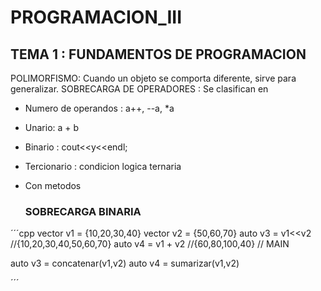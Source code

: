 # PROGRAMACION_III

## TEMA 1 : FUNDAMENTOS DE PROGRAMACION

POLIMORFISMO: Cuando un objeto se comporta diferente, sirve para generalizar.
SOBRECARGA DE OPERADORES : Se clasifican en 
* Numero de operandos : a++, --a, *a
* Unario: a + b
* Binario : cout<<y<<endl;
* Tercionario : condicion logica ternaria
* Con metodos

  ### SOBRECARGA BINARIA
´´´cpp
vector<int> v1 = {10,20,30,40}
vector<int> v2 = {50,60,70}
auto v3 = v1<<v2 //{10,20,30,40,50,60,70}
auto v4 = v1 + v2 //{60,80,100,40}
// MAIN

auto v3 = concatenar(v1,v2)
auto v4 = sumarizar(v1,v2)

´´´
